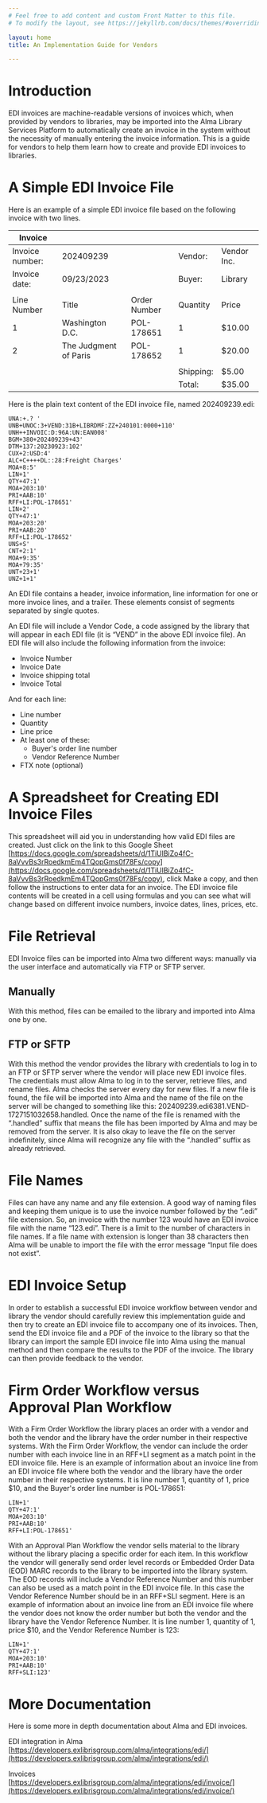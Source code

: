 ```yaml
---
# Feel free to add content and custom Front Matter to this file.
# To modify the layout, see https://jekyllrb.com/docs/themes/#overriding-theme-defaults

layout: home
title: An Implementation Guide for Vendors

---
```


# Introduction

EDI invoices are machine-readable versions of invoices which, when provided by vendors to libraries, may be imported into the Alma Library Services Platform to automatically create an invoice in the system without the necessity of manually entering the invoice information. This is a guide for vendors to help them learn how to create and provide EDI invoices to libraries.

# A Simple EDI Invoice File
Here is an example of a simple EDI invoice file based on the following invoice with two lines.


| Invoice         |                       |               |           |             |
|----------------- |----------------------- |-------------- |----------- |------------- |
| Invoice number: | 202409239             |               | Vendor:   | Vendor Inc. |
| Invoice date:   | 09/23/2023             |               | Buyer:     | Library     |
|                 |                       |               |           |             |
| Line Number     | Title                 | Order Number | Quantity   | Price       |
| 1               | Washington D.C.       | POL-178651   | 1         | $10.00       |
| 2               | The Judgment of Paris | POL-178652   | 1         | $20.00       |
|                 |                       |               |           |             |
|                 |                       |               | Shipping: | $5.00       |
|                 |                       |               | Total:     | $35.00       |

Here is the plain text content of the EDI invoice file, named 202409239.edi:

```
UNA:+.? '
UNB+UNOC:3+VEND:31B+LIBRDMF:ZZ+240101:0000+110'
UNH++INVOIC:D:96A:UN:EAN008'
BGM+380+202409239+43'
DTM+137:20230923:102'
CUX+2:USD:4'
ALC+C++++DL::28:Freight Charges'
MOA+8:5'
LIN+1'
QTY+47:1'
MOA+203:10'
PRI+AAB:10'
RFF+LI:POL-178651'
LIN+2'
QTY+47:1'
MOA+203:20'
PRI+AAB:20'
RFF+LI:POL-178652'
UNS+S'
CNT+2:1'
MOA+9:35'
MOA+79:35'
UNT+23+1'
UNZ+1+1'
```

An EDI file contains a header, invoice information, line information for one or more invoice lines, and a trailer. These elements consist of segments separated by single quotes.

An EDI file will include a Vendor Code, a code assigned by the library that will appear in each EDI file (it is “VEND” in the above EDI invoice file). An EDI file will also include the following information from the invoice:
- Invoice Number
- Invoice Date
- Invoice shipping total
- Invoice Total

And for each line:

- Line number
- Quantity
- Line price
- At least one of these: 
    - Buyer's order line number
    - Vendor Reference Number
- FTX note (optional)

# A Spreadsheet for Creating EDI Invoice Files

This spreadsheet will aid you in understanding how valid EDI files are created. Just click on the link to this Google Sheet [https://docs.google.com/spreadsheets/d/1TiUlBiZo4fC-8aVvvBs3rRoedkmEm4TQopGms0f78Fs/copy](https://docs.google.com/spreadsheets/d/1TiUlBiZo4fC-8aVvvBs3rRoedkmEm4TQopGms0f78Fs/copy), click Make a copy, and then follow the instructions to enter data for an invoice. The EDI invoice file contents will be created in a cell using formulas and you can see what will change based on different invoice numbers, invoice dates, lines, prices, etc.

# File Retrieval
EDI Invoice files can be imported into Alma two different ways: manually via the user interface and automatically via FTP or SFTP server.

## Manually
With this method, files can be emailed to the library and imported into Alma one by one.

## FTP or SFTP
With this method the vendor provides the library with credentials to log in to an FTP or SFTP server where the vendor will place new EDI invoice files. The credentials must allow Alma to log in to the server, retrieve files, and rename files. Alma checks the server every day for new files. If a new file is found, the file will be imported into Alma and the name of the file on the server will be changed to something like this: 202409239.edi6381.VEND-1727151032658.handled. Once the name of the file is renamed with the “.handled” suffix that means the file has been imported by Alma and may be removed from the server. It is also okay to leave the file on the server indefinitely, since Alma will recognize any file with the “.handled” suffix as already retrieved.

# File Names
Files can have any name and any file extension. A good way of naming files and keeping them unique is to use the invoice number followed by the “.edi” file extension. So, an invoice with the number 123 would have an EDI invoice file with the name “123.edi”. There is a limit to the number of characters in file names. If a file name with extension is longer than 38 characters then Alma will be unable to import the file with the error message “Input file does not exist”.

# EDI Invoice Setup
In order to establish a successful EDI invoice workflow between vendor and library the vendor should carefully review this implementation guide and then try to create an EDI invoice file to accompany one of its invoices. Then, send the EDI invoice file and a PDF of the invoice to the library so that the library can import the sample EDI invoice file into Alma using the manual method and then compare the results to the PDF of the invoice. The library can then provide feedback to the vendor.

# Firm Order Workflow versus Approval Plan Workflow
With a Firm Order Workflow the library places an order with a vendor and both the vendor and the library have the order number in their respective systems. With the Firm Order Workflow, the vendor can include the order number with each invoice line in an RFF+LI segment as a match point in the EDI invoice file. Here is an example of information about an invoice line from an EDI invoice file where both the vendor and the library have the order number in their respective systems. It is line number 1, quantity of 1, price $10, and the Buyer's order line number is POL-178651:

```
LIN+1'
QTY+47:1'
MOA+203:10'
PRI+AAB:10'
RFF+LI:POL-178651'
```

With an Approval Plan Workflow the vendor sells material to the library without the library placing a specific order for each item. In this workflow the vendor will generally send order level records or Embedded Order Data (EOD) MARC records to the library to be imported into the library system. The EOD records will include a Vendor Reference Number and this number can also be used as a match point in the EDI invoice file. In this case the Vendor Reference Number should be in an RFF+SLI segment. Here is an example of information about an invoice line from an EDI invoice file where the vendor does not know the order number but both the vendor and the library have the Vendor Reference Number. It is line number 1, quantity of 1, price $10, and the Vendor Reference Number is 123:

```
LIN+1'
QTY+47:1'
MOA+203:10'
PRI+AAB:10'
RFF+SLI:123'
```

# More Documentation
Here is some more in depth documentation about Alma and EDI invoices.

EDI integration in Alma
[https://developers.exlibrisgroup.com/alma/integrations/edi/](https://developers.exlibrisgroup.com/alma/integrations/edi/)

Invoices
[https://developers.exlibrisgroup.com/alma/integrations/edi/invoice/](https://developers.exlibrisgroup.com/alma/integrations/edi/invoice/)
